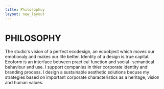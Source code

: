 ```yaml
---
title: Philosophuy
layout: new_layout
---
```



# PHILOSOPHY

The studio's vision of a perfect ecodesign, an ecoobject which moves our emotionaly and makes our life better. Identity of a design is true capital. Ecoform is an interface between practical function and social- semantical behaviour and use. I support companies in thier corporate identity and branding process. I design a sustainable aesthetic solutions becuse my strategies based on important corporate characteristics as a heritage, vision and human values.
